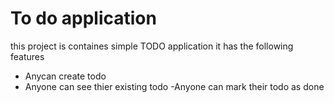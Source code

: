 # To do application

this project is containes simple TODO application 
it has the following features 
- Anycan create todo 
- Anyone can see thier existing  todo
-Anyone can mark their todo as done  